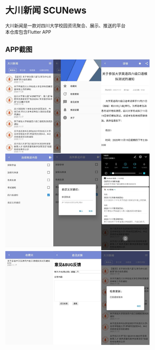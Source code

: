 # 大川新闻 SCUNews

大川新闻是一款对四川大学校园资讯聚合、展示、推送的平台   
本仓库包含Flutter APP

## APP截图

<img src='Screenshots/1.jpg'  align='left' width='30%'>
<img src='Screenshots/2.jpg'   align='left' width='30%'>
<img src='Screenshots/3.jpg'  width='30%'>
<img src='Screenshots/4.jpg'  align='left' width='30%'>
<img src='Screenshots/5.jpg' align='left' width='30%'>
<img src='Screenshots/6.jpg' width='30%'>
<img src='Screenshots/7.jpg' align='left' width='30%'>
<img src='Screenshots/8.jpg' align='left' width='30%'>
<img src='Screenshots/9.jpg' align='left' width='30%'>
